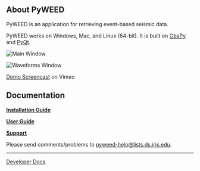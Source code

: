 ## About PyWEED

PyWEED is an application for retrieving event-based seismic data.

PyWEED works on Windows, Mac, and Linux (64-bit). It is built on [ObsPy](https://obspy.org/) and
[PyQt](https://pypi.python.org/pypi/PyQt4).

![Main Window](MainWindow.png)

![Waveforms Window](WaveformsWindow.png)

[Demo Screencast](https://vimeo.com/246357529) on Vimeo 

## Documentation

__[Installation Guide](Installation.md)__

__[User Guide](UserGuide/index.md)__

__[Support](Support.md)__

Please send comments/problems to [pyweed-help@lists.ds.iris.edu](pyweed-help@lists.ds.iris.edu).

---

[Developer Docs](Developer.md)
